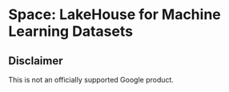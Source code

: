 # Space: LakeHouse for Machine Learning Datasets

## Disclaimer
This is not an officially supported Google product.
